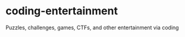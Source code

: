 coding-entertainment
====================

Puzzles, challenges, games, CTFs, and other entertainment via coding
